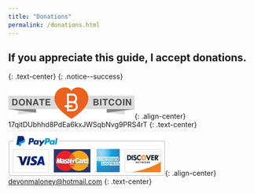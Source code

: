 ```yaml
---
title: "Donations"
permalink: /donations.html
---
```


## If you appreciate this guide, I accept donations.
{: .text-center}
{: .notice--success}

![Bitcoin](images/donate_64.png){: .align-center}
17qitDUbhhd8PdEa6kxJWSqbNvg9PRS4rT
{: .text-center}


![Paypal](images/paypal.jpg){: .align-center}
devonmaloney@hotmail.com
{: .text-center}

